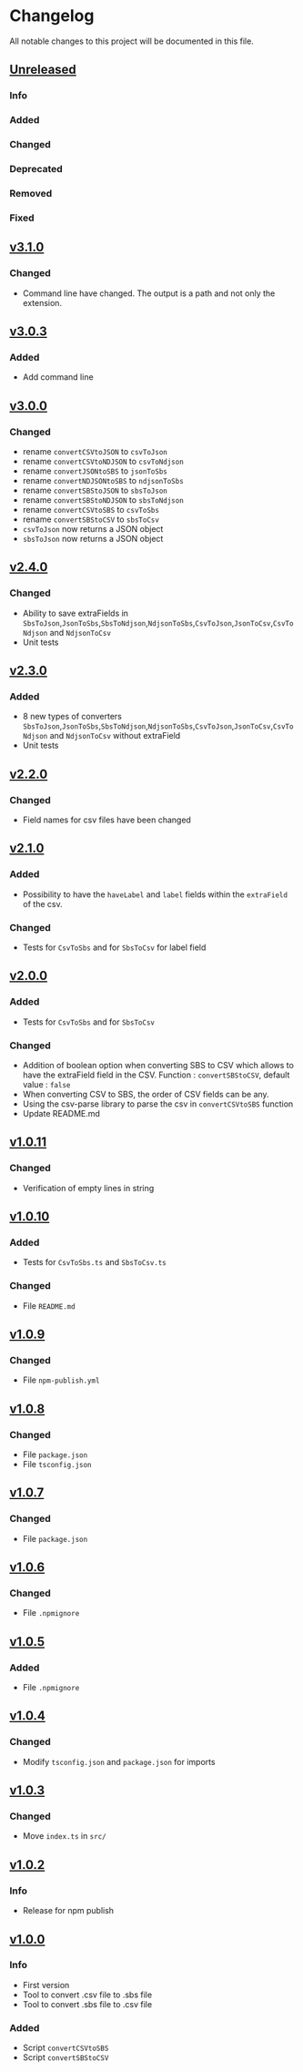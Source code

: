 # Changelog

All notable changes to this project will be documented in this file.

## [Unreleased](https://github.com/DApIA-Project/Data-Converter/compare/v3.0.0...main)

### Info

### Added

### Changed

### Deprecated

### Removed

### Fixed

## [v3.1.0](https://github.com/DApIA-Project/Data-Converter/compare/v3.0.3...v3.1.0)

### Changed

- Command line have changed. The output is a path and not only the extension.

## [v3.0.3](https://github.com/DApIA-Project/Data-Converter/compare/v3.0.0...v3.0.3)

### Added

- Add command line 

## [v3.0.0](https://github.com/DApIA-Project/Data-Converter/compare/v2.4.0...v3.0.0)

### Changed

- rename `convertCSVtoJSON` to `csvToJson`
- rename `convertCSVtoNDJSON` to `csvToNdjson`
- rename `convertJSONtoSBS` to `jsonToSbs`
- rename `convertNDJSONtoSBS` to `ndjsonToSbs`
- rename `convertSBStoJSON` to `sbsToJson`
- rename `convertSBStoNDJSON` to `sbsToNdjson`
- rename `convertCSVtoSBS` to `csvToSbs`
- rename `convertSBStoCSV` to `sbsToCsv`
- `csvToJson` now returns a JSON object
- `sbsToJson` now returns a JSON object

## [v2.4.0](https://github.com/DApIA-Project/Data-Converter/compare/v2.3.0...v2.4.0)

### Changed

- Ability to save extraFields
  in `SbsToJson`,`JsonToSbs`,`SbsToNdjson`,`NdjsonToSbs`,`CsvToJson`,`JsonToCsv`,`CsvToNdjson` and `NdjsonToCsv`
- Unit tests

## [v2.3.0](https://github.com/DApIA-Project/Data-Converter/compare/v2.2.0...v2.3.0)

### Added

- 8 new types of converters `SbsToJson`,`JsonToSbs`,`SbsToNdjson`,`NdjsonToSbs`,`CsvToJson`,`JsonToCsv`,`CsvToNdjson`
  and `NdjsonToCsv` without extraField
- Unit tests

## [v2.2.0](https://github.com/DApIA-Project/Data-Converter/compare/v2.1.0...v2.2.0)

### Changed

- Field names for csv files have been changed

## [v2.1.0](https://github.com/DApIA-Project/Data-Converter/compare/v2.0.0...v2.1.0)

### Added

- Possibility to have the `haveLabel` and `label` fields within the `extraField` of the csv.

### Changed

- Tests for `CsvToSbs` and for `SbsToCsv` for label field

## [v2.0.0](https://github.com/DApIA-Project/Data-Converter/compare/v1.0.11...v2.0.0)

### Added

- Tests for `CsvToSbs` and for `SbsToCsv`

### Changed

- Addition of boolean option when converting SBS to CSV which allows to have the extraField field in the CSV.
  Function : `convertSBStoCSV`, default value : `false`
- When converting CSV to SBS, the order of CSV fields can be any.
- Using the csv-parse library to parse the csv in `convertCSVtoSBS` function
- Update README.md

## [v1.0.11](https://github.com/DApIA-Project/Data-Converter/compare/v1.0.10...v1.0.11)

### Changed

- Verification of empty lines in string

## [v1.0.10](https://github.com/DApIA-Project/Data-Converter/compare/v1.0.9...v1.0.10)

### Added

- Tests for `CsvToSbs.ts` and `SbsToCsv.ts`

### Changed

- File `README.md`

## [v1.0.9](https://github.com/DApIA-Project/Data-Converter/compare/v1.0.8...v1.0.9)

### Changed

- File `npm-publish.yml`

## [v1.0.8](https://github.com/DApIA-Project/Data-Converter/compare/v1.0.7...v1.0.8)

### Changed

- File `package.json`
- File `tsconfig.json`

## [v1.0.7](https://github.com/DApIA-Project/Data-Converter/compare/v1.0.6...v1.0.7)

### Changed

- File `package.json`

## [v1.0.6](https://github.com/DApIA-Project/Data-Converter/compare/v1.0.5...v1.0.6)

### Changed

- File `.npmignore`

## [v1.0.5](https://github.com/DApIA-Project/Data-Converter/compare/v1.0.4...v1.0.5)

### Added

- File `.npmignore`

## [v1.0.4](https://github.com/DApIA-Project/Data-Converter/compare/v1.0.3...v1.0.4)

### Changed

- Modify `tsconfig.json` and `package.json` for imports

## [v1.0.3](https://github.com/DApIA-Project/Data-Converter/compare/v1.0.2...v1.0.3)

### Changed

- Move `index.ts` in `src/`

## [v1.0.2](https://github.com/DApIA-Project/Data-Converter/compare/v1.0.0...v1.0.2)

### Info

- Release for npm publish

## [v1.0.0](https://github.com/DApIA-Project/Data-Converter/compare/old...new)

### Info

- First version
- Tool to convert .csv file to .sbs file
- Tool to convert .sbs file to .csv file

### Added

- Script `convertCSVtoSBS`
- Script `convertSBStoCSV`
